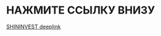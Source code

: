 # НАЖМИТЕ ССЫЛКУ ВНИЗУ
[SHININVEST deeplink](shininvest://catalog/openCategory/?id=54cf2a49-4537-4589-8091-226ea7da08af&filters[]=season=%D0%BB%D0%B5%D1%82%D0%BD%D0%B8%D0%B5&filters[]=manufacturer=Pirelli)






